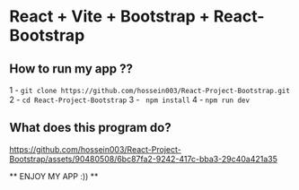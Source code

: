 # React + Vite + Bootstrap + React-Bootstrap

## How to run my app ??
1 - ``` git clone https://github.com/hossein003/React-Project-Bootstrap.git ```
2 - ``` cd React-Project-Bootstrap ```
3 - ```  npm install ```
4 - ``` npm run dev ```


## What does this program do?
https://github.com/hossein003/React-Project-Bootstrap/assets/90480508/6bc87fa2-9242-417c-bba3-29c40a421a35



** ENJOY MY APP :)) **
